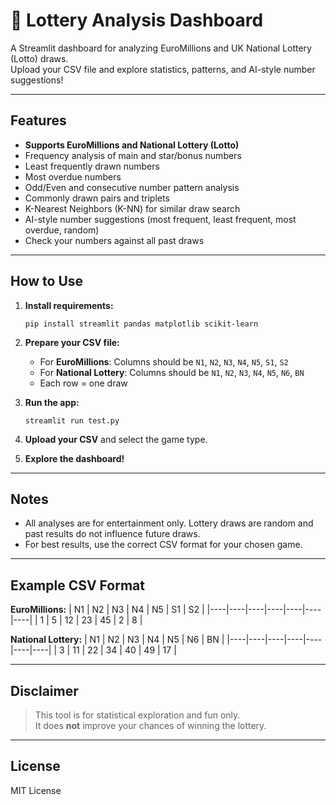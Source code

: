 # 🎲 Lottery Analysis Dashboard

A Streamlit dashboard for analyzing EuroMillions and UK National Lottery (Lotto) draws.  
Upload your CSV file and explore statistics, patterns, and AI-style number suggestions!

---

## Features

- **Supports EuroMillions and National Lottery (Lotto)**
- Frequency analysis of main and star/bonus numbers
- Least frequently drawn numbers
- Most overdue numbers
- Odd/Even and consecutive number pattern analysis
- Commonly drawn pairs and triplets
- K-Nearest Neighbors (K-NN) for similar draw search
- AI-style number suggestions (most frequent, least frequent, most overdue, random)
- Check your numbers against all past draws

---

## How to Use

1. **Install requirements:**
    ```
    pip install streamlit pandas matplotlib scikit-learn
    ```

2. **Prepare your CSV file:**
    - For **EuroMillions**: Columns should be `N1`, `N2`, `N3`, `N4`, `N5`, `S1`, `S2`
    - For **National Lottery**: Columns should be `N1`, `N2`, `N3`, `N4`, `N5`, `N6`, `BN`
    - Each row = one draw

3. **Run the app:**
    ```
    streamlit run test.py
    ```

4. **Upload your CSV** and select the game type.

5. **Explore the dashboard!**

---

## Notes

- All analyses are for entertainment only. Lottery draws are random and past results do not influence future draws.
- For best results, use the correct CSV format for your chosen game.

---

## Example CSV Format

**EuroMillions:**
| N1 | N2 | N3 | N4 | N5 | S1 | S2 |
|----|----|----|----|----|----|----|
|  1 |  5 | 12 | 23 | 45 |  2 |  8 |

**National Lottery:**
| N1 | N2 | N3 | N4 | N5 | N6 | BN |
|----|----|----|----|----|----|----|
|  3 | 11 | 22 | 34 | 40 | 49 | 17 |

---

## Disclaimer

> This tool is for statistical exploration and fun only.  
> It does **not** improve your chances of winning the lottery.

---

## License

MIT License
